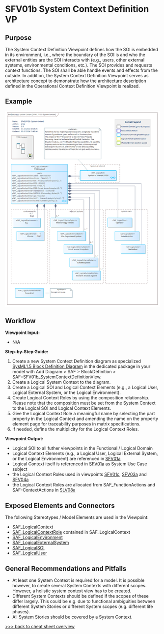 # SFV01b System Context Definition VP

## Purpose
The System Context Definition Viewpoint defines how the SOI is embedded in its environment, i.e., where the boundary of the SOI is and who the external entities are the SOI interacts with (e.g., users, other external systems, environmental conditions, etc.). The SOI provides and requests context functions. The SOI shall be able handle events and effects from the outside. In addition, the System Context Definition Viewpoint serves as architecture concept to demonstrate how the architecture description defined in the Operational Context Definition Viewpoint is realized.

## Example
![SFV01b](../pics/SFV01b-example.png)

## Workflow
**Viewpoint Input:**
* N/A

**Step-by-Step Guide:**
1.	Create a new System Context Definition diagram as specialized [SysML1.5 Block Definition Diagram](https://sparxsystems.com/enterprise_architect_user_guide/16.1/modeling_languages/block_definition_diagrams.html) in the dedicated package in your model with Add Diagram > SAF > BlockDefinition > SAF::SFV01b_SystemContextDefinitionView.
2.	Create a Logical System Context to the diagram.
3.	Create a Logical SOI and Logical Context Elements (e.g., a Logical User, Logical External System, or the Logical Environment).
4.	Create Logical Context Roles by using the composition relationship. Please note that the composition must be set from the System Context to the Logical SOI and Logical Context Elements.
5.	Give the Logical Context Role a meaningful name by selecting the part property in the Logical Context and amending the name on the property element page for traceability purposes in matrix specifications. 
6.	If needed, define the multiplicity for the Logical Context Roles.

**Viewpoint Output:**
* Logical SOI to all futher viewpoints in the Functional / Logical Domain
* Logical Context Elements (e.g., a Logical User, Logical External System, or the Logical Environment) are referenced in [SFV01a](System-Use-Case-Viewpoint.md)
* Logical Context itself is referenced in [SFV01a](System-Use-Case-Viewpoint.md) as System Use Case subject
* the Logical Context Roles used in viewpoints [SFV01c](System-Context-Exchange.md), [SFV03a](System-Process-Viewpoint.md) and [SFV04a](System-Context-Interaction-Viewpoint.md)
* the Logical Context Roles are allocated from SAF_FunctionActions and SAF-ContextActions in [SLV08a](Logical-Functional-Mapping-Viewpoint.md)

## Exposed Elements and Connectors
The following Stereotypes / Model Elements are used in the Viewpoint:
* [SAF_LogicalContext](https://github.com/GfSE/SAF-Specification/blob/TdSE2023/stereotypes.md#SAF_LogicalContext)
* [SAF_LogicalContextRole](https://github.com/GfSE/SAF-Specification/blob/TdSE2023/stereotypes.md#saf_logicalcontextrole) contained in SAF_LogicalContext
* [SAF_LogicalEnvironment](https://github.com/GfSE/SAF-Specification/blob/TdSE2023/stereotypes.md#SAF_LogicalEnvironment)
* [SAF_LogicalExternalSystem](https://github.com/GfSE/SAF-Specification/blob/TdSE2023/stereotypes.md#SAF_LogicalExternalSystem)
* [SAF_LogicalSOI](https://github.com/GfSE/SAF-Specification/blob/TdSE2023/stereotypes.md#SAF_LogicalSOI)
* [SAF_LogicalUser](https://github.com/GfSE/SAF-Specification/blob/TdSE2023/stereotypes.md#SAF_LogicalUser)

## General Recommendations and Pitfalls
* At least one System Context is required for a model. It is possible however, to create several System Contexts with different scopes. However, a holistic system context view has to be created.
* Different System Contexts should be defined if the scopes of these differ largely. This could be e.g. due to functional ambiguities between different System Stories or different System scopes (e.g. different life phases).
* All System Stories should be covered by a System Context.

[>>> back to cheat sheet overview](../CheatSheet.md)
